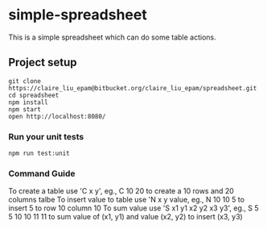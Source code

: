 # simple-spreadsheet
This is a simple spreadsheet which can do some table actions.
## Project setup
```
git clone https://claire_liu_epam@bitbucket.org/claire_liu_epam/spreadsheet.git
cd spreadsheet
npm install
npm start
open http://localhost:8080/
```

### Run your unit tests
```
npm run test:unit
```

### Command Guide
To create a table use 'C x y', eg., C 10 20 to create a 10 rows and 20 columns talbe
To insert value to table use 'N x y value, eg., N 10 10 5 to insert 5 to row 10 column 10
To sum value use 'S x1 y1 x2 y2 x3 y3', eg., S 5 5 10 10 11 11 to sum value of (x1, y1) and value (x2, y2) to insert (x3, y3)
